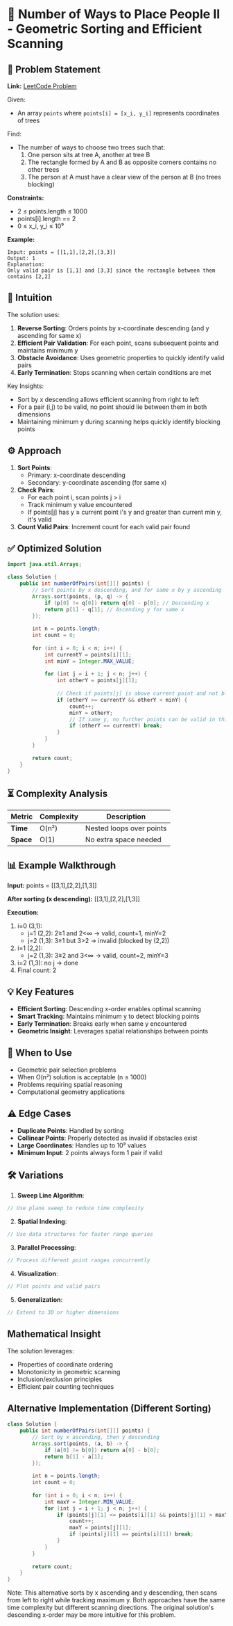 # 👥 Number of Ways to Place People II - Geometric Sorting and Efficient Scanning

## 📜 Problem Statement
**Link:** [LeetCode Problem](https://leetcode.com/problems/find-the-number-of-ways-to-place-people-ii/description/?envType=daily-question&envId=2025-09-03)

Given:
- An array `points` where `points[i] = [x_i, y_i]` represents coordinates of trees

Find:
- The number of ways to choose two trees such that:
  1. One person sits at tree A, another at tree B
  2. The rectangle formed by A and B as opposite corners contains no other trees
  3. The person at A must have a clear view of the person at B (no trees blocking)

**Constraints:**
- 2 ≤ points.length ≤ 1000
- points[i].length == 2
- 0 ≤ x_i, y_i ≤ 10⁹

**Example:**
```text
Input: points = [[1,1],[2,2],[3,3]]
Output: 1
Explanation: 
Only valid pair is [1,1] and [3,3] since the rectangle between them contains [2,2]
```

## 🧠 Intuition
The solution uses:
1. **Reverse Sorting**: Orders points by x-coordinate descending (and y ascending for same x)
2. **Efficient Pair Validation**: For each point, scans subsequent points and maintains minimum y
3. **Obstacle Avoidance**: Uses geometric properties to quickly identify valid pairs
4. **Early Termination**: Stops scanning when certain conditions are met

Key Insights:
- Sort by x descending allows efficient scanning from right to left
- For a pair (i,j) to be valid, no point should lie between them in both dimensions
- Maintaining minimum y during scanning helps quickly identify blocking points

## ⚙️ Approach
1. **Sort Points**:
   - Primary: x-coordinate descending
   - Secondary: y-coordinate ascending (for same x)
2. **Check Pairs**:
   - For each point i, scan points j > i
   - Track minimum y value encountered
   - If points[j] has y ≥ current point i's y and greater than current min y, it's valid
3. **Count Valid Pairs**: Increment count for each valid pair found

## ✅ Optimized Solution
```java
import java.util.Arrays;

class Solution {
    public int numberOfPairs(int[][] points) {
        // Sort points by x descending, and for same x by y ascending
        Arrays.sort(points, (p, q) -> {
            if (p[0] != q[0]) return q[0] - p[0]; // Descending x
            return p[1] - q[1]; // Ascending y for same x
        });
        
        int n = points.length;
        int count = 0;
        
        for (int i = 0; i < n; i++) {
            int currentY = points[i][1];
            int minY = Integer.MAX_VALUE;
            
            for (int j = i + 1; j < n; j++) {
                int otherY = points[j][1];
                
                // Check if points[j] is above current point and not blocked
                if (otherY >= currentY && otherY < minY) {
                    count++;
                    minY = otherY;
                    // If same y, no further points can be valid in this direction
                    if (otherY == currentY) break;
                }
            }
        }
        
        return count;
    }
}
```

## ⏳ Complexity Analysis
| Metric          | Complexity | Description |
|-----------------|------------|-------------|
| **Time**        | O(n²)      | Nested loops over points |
| **Space**       | O(1)       | No extra space needed |

## 📊 Example Walkthrough
**Input:** points = [[3,1],[2,2],[1,3]]

**After sorting (x descending):** [[3,1],[2,2],[1,3]]

**Execution:**
1. i=0 (3,1): 
   - j=1 (2,2): 2≥1 and 2<∞ → valid, count=1, minY=2
   - j=2 (1,3): 3≥1 but 3>2 → invalid (blocked by (2,2))
2. i=1 (2,2):
   - j=2 (1,3): 3≥2 and 3<∞ → valid, count=2, minY=3
3. i=2 (1,3): no j → done
4. Final count: 2

## 💡 Key Features
- **Efficient Sorting**: Descending x-order enables optimal scanning
- **Smart Tracking**: Maintains minimum y to detect blocking points
- **Early Termination**: Breaks early when same y encountered
- **Geometric Insight**: Leverages spatial relationships between points

## 🚀 When to Use
- Geometric pair selection problems
- When O(n²) solution is acceptable (n ≤ 1000)
- Problems requiring spatial reasoning
- Computational geometry applications

## ⚠️ Edge Cases
- **Duplicate Points**: Handled by sorting
- **Collinear Points**: Properly detected as invalid if obstacles exist
- **Large Coordinates**: Handles up to 10⁹ values
- **Minimum Input**: 2 points always form 1 pair if valid

## 🛠 Variations
1. **Sweep Line Algorithm**:
```java
// Use plane sweep to reduce time complexity
```

2. **Spatial Indexing**:
```java
// Use data structures for faster range queries
```

3. **Parallel Processing**:
```java
// Process different point ranges concurrently
```

4. **Visualization**:
```java
// Plot points and valid pairs
```

5. **Generalization**:
```java
// Extend to 3D or higher dimensions
```

## Mathematical Insight
The solution leverages:
- Properties of coordinate ordering
- Monotonicity in geometric scanning
- Inclusion/exclusion principles
- Efficient pair counting techniques

## Alternative Implementation (Different Sorting)
```java
class Solution {
    public int numberOfPairs(int[][] points) {
        // Sort by x ascending, then y descending
        Arrays.sort(points, (a, b) -> {
            if (a[0] != b[0]) return a[0] - b[0];
            return b[1] - a[1];
        });
        
        int n = points.length;
        int count = 0;
        
        for (int i = 0; i < n; i++) {
            int maxY = Integer.MIN_VALUE;
            for (int j = i + 1; j < n; j++) {
                if (points[j][1] <= points[i][1] && points[j][1] > maxY) {
                    count++;
                    maxY = points[j][1];
                    if (points[j][1] == points[i][1]) break;
                }
            }
        }
        
        return count;
    }
}
```
Note: This alternative sorts by x ascending and y descending, then scans from left to right while tracking maximum y. Both approaches have the same time complexity but different scanning directions. The original solution's descending x-order may be more intuitive for this problem.